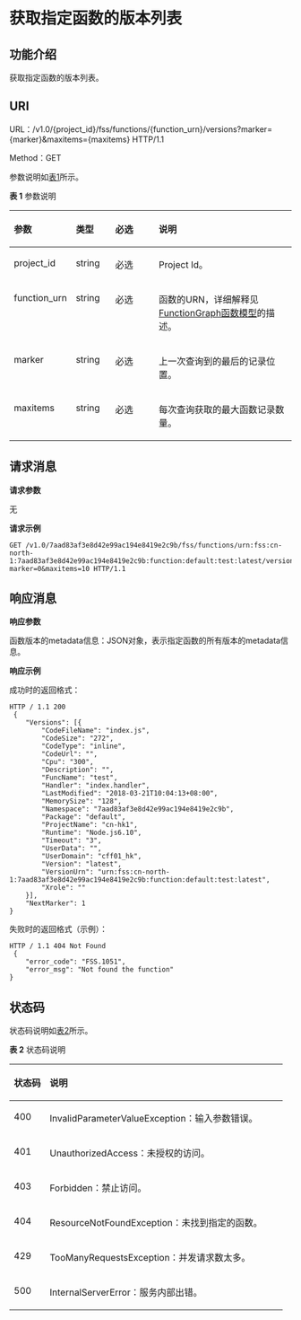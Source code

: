 # 获取指定函数的版本列表<a name="functiongraph_06_0113"></a>

## 功能介绍<a name="section53579119"></a>

获取指定函数的版本列表。

## URI<a name="section12450024"></a>

URL：/v1.0/\{project\_id\}/fss/functions/\{function\_urn\}/versions?marker=\{marker\}&maxitems=\{maxitems\}  HTTP/1.1

Method：GET

参数说明如[表1](#d0e4000)所示。

**表 1**  参数说明

<a name="d0e4000"></a>
<table><thead align="left"><tr id="row61963008"><th class="cellrowborder" valign="top" width="19.189999999999998%" id="mcps1.2.5.1.1"><p id="p52947775"><a name="p52947775"></a><a name="p52947775"></a>参数</p>
</th>
<th class="cellrowborder" valign="top" width="14.14%" id="mcps1.2.5.1.2"><p id="p60911378"><a name="p60911378"></a><a name="p60911378"></a>类型</p>
</th>
<th class="cellrowborder" valign="top" width="16.16%" id="mcps1.2.5.1.3"><p id="p34874594"><a name="p34874594"></a><a name="p34874594"></a>必选</p>
</th>
<th class="cellrowborder" valign="top" width="50.51%" id="mcps1.2.5.1.4"><p id="p6269846"><a name="p6269846"></a><a name="p6269846"></a>说明</p>
</th>
</tr>
</thead>
<tbody><tr id="row38095511"><td class="cellrowborder" valign="top" width="19.189999999999998%" headers="mcps1.2.5.1.1 "><p id="p65837516"><a name="p65837516"></a><a name="p65837516"></a>project_id</p>
</td>
<td class="cellrowborder" valign="top" width="14.14%" headers="mcps1.2.5.1.2 "><p id="p31238557"><a name="p31238557"></a><a name="p31238557"></a>string</p>
</td>
<td class="cellrowborder" valign="top" width="16.16%" headers="mcps1.2.5.1.3 "><p id="p47295220"><a name="p47295220"></a><a name="p47295220"></a>必选</p>
</td>
<td class="cellrowborder" valign="top" width="50.51%" headers="mcps1.2.5.1.4 "><p id="p5707574"><a name="p5707574"></a><a name="p5707574"></a>Project Id。</p>
</td>
</tr>
<tr id="row51368172"><td class="cellrowborder" valign="top" width="19.189999999999998%" headers="mcps1.2.5.1.1 "><p id="p72380"><a name="p72380"></a><a name="p72380"></a>function_urn</p>
</td>
<td class="cellrowborder" valign="top" width="14.14%" headers="mcps1.2.5.1.2 "><p id="p5862829"><a name="p5862829"></a><a name="p5862829"></a>string</p>
</td>
<td class="cellrowborder" valign="top" width="16.16%" headers="mcps1.2.5.1.3 "><p id="p5127142"><a name="p5127142"></a><a name="p5127142"></a>必选</p>
</td>
<td class="cellrowborder" valign="top" width="50.51%" headers="mcps1.2.5.1.4 "><p id="p12645392"><a name="p12645392"></a><a name="p12645392"></a>函数的URN，详细解释见<a href="FunctionGraph函数模型.md">FunctionGraph函数模型</a>的描述。</p>
</td>
</tr>
<tr id="row17643859"><td class="cellrowborder" valign="top" width="19.189999999999998%" headers="mcps1.2.5.1.1 "><p id="p19866454"><a name="p19866454"></a><a name="p19866454"></a>marker</p>
</td>
<td class="cellrowborder" valign="top" width="14.14%" headers="mcps1.2.5.1.2 "><p id="p65678913"><a name="p65678913"></a><a name="p65678913"></a>string</p>
</td>
<td class="cellrowborder" valign="top" width="16.16%" headers="mcps1.2.5.1.3 "><p id="p18391741"><a name="p18391741"></a><a name="p18391741"></a>必选</p>
</td>
<td class="cellrowborder" valign="top" width="50.51%" headers="mcps1.2.5.1.4 "><p id="p13336049"><a name="p13336049"></a><a name="p13336049"></a>上一次查询到的最后的记录位置。</p>
</td>
</tr>
<tr id="row52915584"><td class="cellrowborder" valign="top" width="19.189999999999998%" headers="mcps1.2.5.1.1 "><p id="p58303932"><a name="p58303932"></a><a name="p58303932"></a>maxitems</p>
</td>
<td class="cellrowborder" valign="top" width="14.14%" headers="mcps1.2.5.1.2 "><p id="p24998085"><a name="p24998085"></a><a name="p24998085"></a>string</p>
</td>
<td class="cellrowborder" valign="top" width="16.16%" headers="mcps1.2.5.1.3 "><p id="p11579010"><a name="p11579010"></a><a name="p11579010"></a>必选</p>
</td>
<td class="cellrowborder" valign="top" width="50.51%" headers="mcps1.2.5.1.4 "><p id="p65484636"><a name="p65484636"></a><a name="p65484636"></a>每次查询获取的最大函数记录数量。</p>
</td>
</tr>
</tbody>
</table>

## 请求消息<a name="section44941357"></a>

**请求参数**

无

**请求示例**

```
GET /v1.0/7aad83af3e8d42e99ac194e8419e2c9b/fss/functions/urn:fss:cn-north-1:7aad83af3e8d42e99ac194e8419e2c9b:function:default:test:latest/versions?marker=0&maxitems=10 HTTP/1.1
```

## 响应消息<a name="section1819029"></a>

**响应参数**

函数版本的metadata信息：JSON对象，表示指定函数的所有版本的metadata信息。

**响应示例**

成功时的返回格式：

```
HTTP / 1.1 200
 {
	"Versions": [{
		"CodeFileName": "index.js",
		"CodeSize": "272",
		"CodeType": "inline",
		"CodeUrl": "",
		"Cpu": "300",
		"Description": "",
		"FuncName": "test",
		"Handler": "index.handler",
		"LastModified": "2018-03-21T10:04:13+08:00",
		"MemorySize": "128",
		"Namespace": "7aad83af3e8d42e99ac194e8419e2c9b",
		"Package": "default",
		"ProjectName": "cn-hk1",
		"Runtime": "Node.js6.10",
		"Timeout": "3",
		"UserData": "",
		"UserDomain": "cff01_hk",
		"Version": "latest",
		"VersionUrn": "urn:fss:cn-north-1:7aad83af3e8d42e99ac194e8419e2c9b:function:default:test:latest",
		"Xrole": ""
	}],
	"NextMarker": 1
}
```

失败时的返回格式（示例）：

```
HTTP / 1.1 404 Not Found
 {
	"error_code": "FSS.1051",
	"error_msg": "Not found the function"
}
```

## 状态码<a name="section16371267"></a>

状态码说明如[表2](#d0e4107)所示。

**表 2**  状态码说明

<a name="d0e4107"></a>
<table><thead align="left"><tr id="row13052934"><th class="cellrowborder" valign="top" width="13.13%" id="mcps1.2.3.1.1"><p id="p50654763"><a name="p50654763"></a><a name="p50654763"></a>状态码</p>
</th>
<th class="cellrowborder" valign="top" width="86.87%" id="mcps1.2.3.1.2"><p id="p9395161"><a name="p9395161"></a><a name="p9395161"></a>说明</p>
</th>
</tr>
</thead>
<tbody><tr id="row22810551"><td class="cellrowborder" valign="top" width="13.13%" headers="mcps1.2.3.1.1 "><p id="p35715309"><a name="p35715309"></a><a name="p35715309"></a>400</p>
</td>
<td class="cellrowborder" valign="top" width="86.87%" headers="mcps1.2.3.1.2 "><p id="p7258916"><a name="p7258916"></a><a name="p7258916"></a>InvalidParameterValueException：输入参数错误。</p>
</td>
</tr>
<tr id="row65330247"><td class="cellrowborder" valign="top" width="13.13%" headers="mcps1.2.3.1.1 "><p id="p57258658"><a name="p57258658"></a><a name="p57258658"></a>401</p>
</td>
<td class="cellrowborder" valign="top" width="86.87%" headers="mcps1.2.3.1.2 "><p id="p7439697"><a name="p7439697"></a><a name="p7439697"></a>UnauthorizedAccess：未授权的访问。</p>
</td>
</tr>
<tr id="row185751610104114"><td class="cellrowborder" valign="top" width="13.13%" headers="mcps1.2.3.1.1 "><p id="p1657521011416"><a name="p1657521011416"></a><a name="p1657521011416"></a>403</p>
</td>
<td class="cellrowborder" valign="top" width="86.87%" headers="mcps1.2.3.1.2 "><p id="p205751810184116"><a name="p205751810184116"></a><a name="p205751810184116"></a>Forbidden：禁止访问。</p>
</td>
</tr>
<tr id="row66957276"><td class="cellrowborder" valign="top" width="13.13%" headers="mcps1.2.3.1.1 "><p id="p54830245"><a name="p54830245"></a><a name="p54830245"></a>404</p>
</td>
<td class="cellrowborder" valign="top" width="86.87%" headers="mcps1.2.3.1.2 "><p id="p12064822"><a name="p12064822"></a><a name="p12064822"></a>ResourceNotFoundException：未找到指定的函数。</p>
</td>
</tr>
<tr id="row41474537"><td class="cellrowborder" valign="top" width="13.13%" headers="mcps1.2.3.1.1 "><p id="p3994362"><a name="p3994362"></a><a name="p3994362"></a>429</p>
</td>
<td class="cellrowborder" valign="top" width="86.87%" headers="mcps1.2.3.1.2 "><p id="p55107944"><a name="p55107944"></a><a name="p55107944"></a>TooManyRequestsException：并发请求数太多。</p>
</td>
</tr>
<tr id="row26209453"><td class="cellrowborder" valign="top" width="13.13%" headers="mcps1.2.3.1.1 "><p id="p42590961"><a name="p42590961"></a><a name="p42590961"></a>500</p>
</td>
<td class="cellrowborder" valign="top" width="86.87%" headers="mcps1.2.3.1.2 "><p id="p27315780"><a name="p27315780"></a><a name="p27315780"></a>InternalServerError：服务内部出错。</p>
</td>
</tr>
</tbody>
</table>


